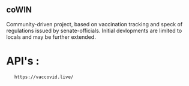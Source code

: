 ## coWIN
Community-driven project, based on vaccination tracking and speck of regulations issued by senate-officials. Initial devlopments are limited to locals and may be further extended.
# API's :
       https://vaccovid.live/
